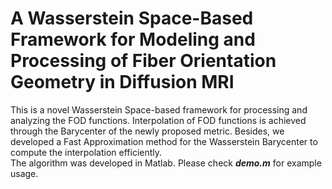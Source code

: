 # A Wasserstein Space-Based Framework for Modeling and Processing of Fiber Orientation Geometry in Diffusion MRI
This is a novel Wasserstein Space-based framework for processing and analyzing the FOD functions. 
Interpolation of FOD functions is achieved through the Barycenter of the newly proposed metric. 
Besides, we developed a Fast Approximation method for the Wasserstein Barycenter to compute the interpolation efficiently. 
<br />
The algorithm was developed in Matlab. Please check ***demo.m*** for example usage.  
<br />


